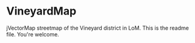 # VineyardMap
jVectorMap streetmap of the Vineyard district in LoM.
This is the readme file. You're welcome.
